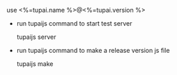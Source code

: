 use <%=tupai.name %>@<%=tupai.version %>

* run tupaijs command to start test server

    tupaijs server

* run tupaijs command to make a release version js file

    tupaijs make
